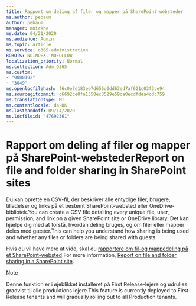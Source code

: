 ```yaml
---
title: Rapport om deling af filer og mapper på SharePoint-websteder
ms.author: pebaum
author: pebaum
manager: mnirkhe
ms.date: 04/21/2020
ms.audience: Admin
ms.topic: article
ms.service: o365-administration
ROBOTS: NOINDEX, NOFOLLOW
localization_priority: Normal
ms.collection: Adm_O365
ms.custom:
- "9000192"
- "3049"
ms.openlocfilehash: f6c0e7d183ee7d656d0dd63ed7af621c03f3ce94
ms.sourcegitcommit: c6692ce0fa1358ec3529e59ca0ecdfdea4cdc759
ms.translationtype: MT
ms.contentlocale: da-DK
ms.lasthandoff: 09/14/2020
ms.locfileid: "47692361"
---
```

# <a name="report-on-file-and-folder-sharing-in-sharepoint-sites"></a><span data-ttu-id="e4bff-102">Rapport om deling af filer og mapper på SharePoint-websteder</span><span class="sxs-lookup"><span data-stu-id="e4bff-102">Report on file and folder sharing in SharePoint sites</span></span>

<span data-ttu-id="e4bff-103">Du kan oprette en CSV-fil, der beskriver alle entydige filer, brugere, tilladelser og links på et bestemt SharePoint-websted eller OneDrive-bibliotek.</span><span class="sxs-lookup"><span data-stu-id="e4bff-103">You can create a CSV file detailing every unique file, user, permission, and link on a given SharePoint site or OneDrive library.</span></span> <span data-ttu-id="e4bff-104">Det kan hjælpe dig med at forstå, hvordan deling bruges, og om filer eller mapper deles med gæster.</span><span class="sxs-lookup"><span data-stu-id="e4bff-104">This can help you understand how sharing is being used and whether any files or folders are being shared with guests.</span></span>

<span data-ttu-id="e4bff-105">Hvis du vil have mere at vide, skal du [rapportere om fil-og mappedeling på et SharePoint-websted](https://docs.microsoft.com/sharepoint/sharing-reports).</span><span class="sxs-lookup"><span data-stu-id="e4bff-105">For more information, [Report on file and folder sharing in a SharePoint site](https://docs.microsoft.com/sharepoint/sharing-reports).</span></span>

> [!NOTE]
> <span data-ttu-id="e4bff-106">Denne funktion er i øjeblikket installeret på First Release-lejere og udrulles gradvist til alle produktions lejere.</span><span class="sxs-lookup"><span data-stu-id="e4bff-106">This feature is currently deployed to First Release tenants and will gradually rolling out to all Production tenants.</span></span>